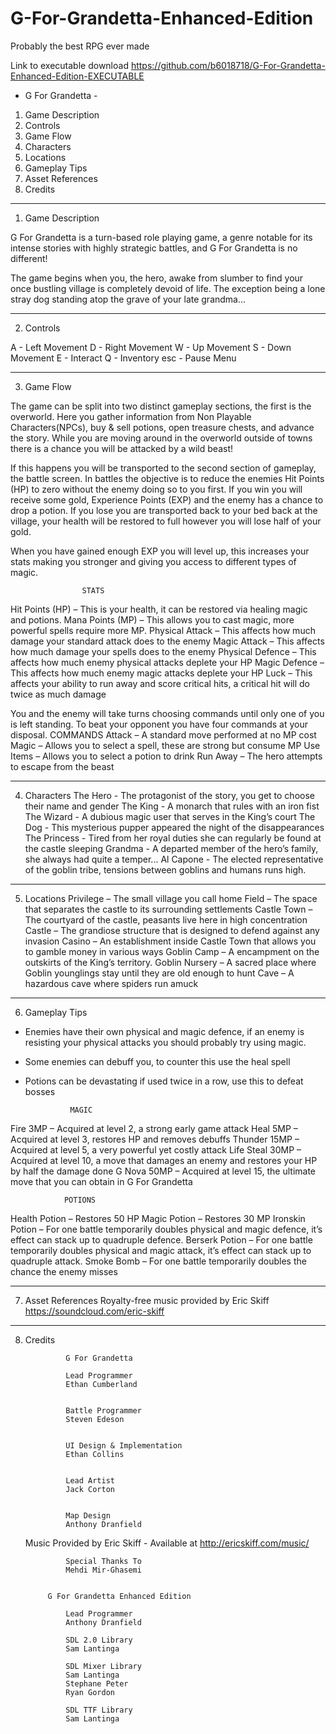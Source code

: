 # G-For-Grandetta-Enhanced-Edition
Probably the best RPG ever made

Link to executable download
https://github.com/b6018718/G-For-Grandetta-Enhanced-Edition-EXECUTABLE


- G For Grandetta - 
1. Game Description
2. Controls
3. Game Flow
4. Characters
5. Locations
6. Gameplay Tips
7. Asset References
8. Credits

**************************************************************************
1. Game Description

G For Grandetta is a turn-based role playing game, a genre
notable for its intense stories with highly strategic battles, and G For
Grandetta is no different!

The game begins when you, the hero, awake from slumber to find your 
once bustling village is completely devoid of life. The exception
being a lone stray dog standing atop the grave of your late grandma...

**************************************************************************
2. Controls

A   - Left Movement
D   - Right Movement
W   - Up Movement
S   - Down Movement
E   - Interact
Q   - Inventory
esc - Pause Menu

**************************************************************************
3. Game Flow

The game can be split into two distinct gameplay sections, the first is the
overworld. Here you gather information from Non Playable Characters(NPCs),
buy & sell potions, open treasure chests, and advance the story. While
you are moving around in the overworld outside of towns there is a chance
you will be attacked by a wild beast!

If this happens you will be transported to the second section of gameplay,
the battle screen. In battles the objective is to reduce the enemies Hit 
Points (HP) to zero without the enemy doing so to you first. If you win 
you will receive some gold, Experience Points (EXP) and the enemy has a 
chance to drop a potion. If you lose you are transported back to your bed 
back at the village, your health will be restored to full however you will
lose half of your gold.

When you have gained enough EXP you will level up, this increases your 
stats making you stronger and giving you access to different types of magic.

					STATS
Hit Points (HP)  – This is your health, it can be restored via healing magic
                   and potions.
Mana Points (MP) – This allows you to cast magic, more powerful spells 
                   require more MP.
Physical Attack  – This affects how much damage your standard attack does
                   to the enemy
Magic Attack     – This affects how much damage your spells does to the enemy
Physical Defence – This affects how much enemy physical attacks deplete your HP
Magic Defence    – This affects how much enemy magic attacks deplete your HP
Luck             – This affects your ability to run away and score critical
                   hits, a critical hit will do twice as much damage


You and the enemy will take turns choosing commands until only one of
you is left standing. To beat your opponent you have four commands at
your disposal.
					COMMANDS
Attack           – A standard move performed at no MP cost
Magic            – Allows you to select a spell, these are strong but
                   consume MP
Use Items        – Allows you to select a potion to drink
Run Away         – The hero attempts to escape from the beast

**************************************************************************
4. Characters
The Hero         - The protagonist of the story, you get to choose their
                   name and gender
The King         - A monarch that rules with an iron fist 
The Wizard       - A dubious magic user that serves in the King’s court
The Dog          - This mysterious pupper appeared the night of the
                   disappearances
The Princess     - Tired from her royal duties she can regularly be found
                   at the castle sleeping
Grandma          - A departed member of the hero’s family, she always had
                   quite a temper...
Al Capone        - The elected representative of the goblin tribe, tensions
                   between goblins and humans runs high.

**************************************************************************
5. Locations
Privilege        – The small village you call home
Field            – The space that separates the castle to its surrounding
                   settlements
Castle Town      – The courtyard of the castle, peasants live here in high
                   concentration 
Castle           – The grandiose structure that is designed to defend
                   against any invasion
Casino           – An establishment inside Castle Town that allows you to
                   gamble money in various ways
Goblin Camp      – A encampment on the outskirts of the King’s territory.
Goblin Nursery   – A sacred place where Goblin younglings stay until they
                   are old enough to hunt
Cave             – A hazardous cave where spiders run amuck

**************************************************************************
6. Gameplay Tips

+ Enemies have their own physical and magic defence, if an enemy is
  resisting your physical attacks you should probably try using magic.
+ Some enemies can debuff you, to counter this use the heal spell
+ Potions can be devastating if used twice in a row, use this to defeat 
  bosses

				MAGIC
Fire 3MP        – Acquired at level 2, a strong early game attack
Heal 5MP        – Acquired at level 3, restores HP and removes debuffs
Thunder 15MP    – Acquired at level 5, a very powerful yet costly attack
Life Steal 30MP – Acquired at level 10, a move that damages an enemy and
                  restores your HP by half the damage done
G Nova 50MP     – Acquired at level 15, the ultimate move that you can
                  obtain in G For Grandetta

				POTIONS
Health Potion   – Restores 50 HP
Magic Potion    – Restores 30 MP
Ironskin Potion – For one battle temporarily doubles physical and magic
                  defence, it’s effect can stack up to quadruple defence.
Berserk Potion  – For one battle temporarily doubles physical and magic attack,
                  it’s effect can stack up to quadruple attack.
Smoke Bomb      – For one battle temporarily doubles the chance the enemy misses

**************************************************************************
7. Asset References
Royalty-free music provided by Eric Skiff
https://soundcloud.com/eric-skiff

**************************************************************************
8. Credits

				G For Grandetta

				Lead Programmer
				Ethan Cumberland


				Battle Programmer
				Steven Edeson	


				UI Design & Implementation
				Ethan Collins


				Lead Artist
				Jack Corton


				Map Design
				Anthony Dranfield

	Music Provided by Eric Skiff - Available at http://ericskiff.com/music/

				Special Thanks To
				Mehdi Mir-Ghasemi

				
			G For Grandetta Enhanced Edition

				Lead Programmer
				Anthony Dranfield

				SDL 2.0 Library
				Sam Lantinga
				
				SDL Mixer Library
				Sam Lantinga
				Stephane Peter
				Ryan Gordon

				SDL TTF Library
				Sam Lantinga

